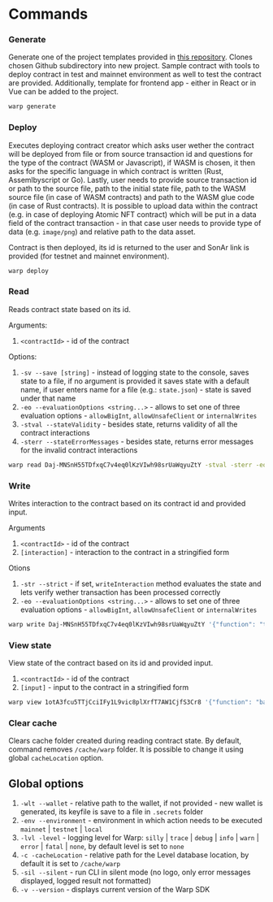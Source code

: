 # Commands

### Generate

Generate one of the project templates provided in [this repository](https://github.com/warp-contracts/templates). Clones chosen Github subdirectory into new project. Sample contract with tools to deploy contract in test and mainnet environment as well to test the contract are provided. Additionally, template for frontend app - either in React or in Vue can be added to the project.

```sh
warp generate
```

### Deploy

Executes deploying contract creator which asks user wether the contract will be deployed from file or from source transaction id and questions for the type of the contract (WASM or Javascript), if WASM is chosen, it then asks for the specific language in which contract is written (Rust, Assemlbyscript or Go). Lastly, user needs to provide source transaction id or path to the source file, path to the initial state file, path to the WASM source file (in case of WASM contracts) and path to the WASM glue code (in case of Rust contracts). It is possible to upload data within the contract (e.g. in case of deploying Atomic NFT contract) which will be put in a data field of the contract transaction - in that case user needs to provide type of data (e.g. `image/png`) and relative path to the data asset.

Contract is then deployed, its id is returned to the user and SonAr link is provided (for testnet and mainnet environment).

```sh
warp deploy
```

### Read

Reads contract state based on its id.

Arguments:

1. `<contractId>` - id of the contract

Options:

1. `-sv --save [string]` - instead of logging state to the console, saves state to a file, if no argument is provided it saves state with a default name, if user enters name for a file (e.g.: `state.json`) - state is saved under that name
2. `-eo --evaluationOptions <string...>` - allows to set one of three evaluation options - `allowBigInt`, `allowUnsafeClient` or `internalWrites`
3. `-stval --stateValidity` - besides state, returns validity of all the contract interactions
4. `-sterr --stateErrorMessages` - besides state, returns error messages for the invalid contract interactions

```sh
warp read Daj-MNSnH55TDfxqC7v4eq0lKzVIwh98srUaWqyuZtY -stval -sterr -eo allowBigInt internal wrrites -sv
```

### Write

Writes interaction to the contract based on its contract id and provided input.

Arguments

1. `<contractId>` - id of the contract
2. `[interaction]` - interaction to the contract in a stringified form

Otions

1. `-str --strict` - if set, `writeInteraction` method evaluates the state and lets verify wether transaction has been processed correctly
2. `-eo --evaluationOptions <string...>` - allows to set one of three evaluation options - `allowBigInt`, `allowUnsafeClient` or `internalWrites`

```sh
warp write Daj-MNSnH55TDfxqC7v4eq0lKzVIwh98srUaWqyuZtY '{"function": "transfer", "to": "aRQwckYG8gmcVNG0EL68dFwHi7gW53FkrHdTdzxFVRI"}' -str -eo allowBigInt
```

### View state

View state of the contract based on its id and provided input.

1. `<contractId>` - id of the contract
2. `[input]` - input to the contract in a stringified form

```sh
warp view 1otA3fcu5TTjCciIFy1L9vic8plXrfT7AW1CjfS3Cr8 '{"function": "balance", "target": "uhE-QeYS8i4pmUtnxQyHD7dzXFNaJ9oMK-IM-QPNY6M"}'
```

### Clear cache

Clears cache folder created during reading contract state. By default, command removes `/cache/warp` folder. It is possible to change it using global `cacheLocation` option.

## Global options

1. `-wlt --wallet` - relative path to the wallet, if not provided - new wallet is generated, its keyfile is save to a file in `.secrets` folder
2. `-env --environment` - environment in which action needs to be executed `mainnet` | `testnet` | `local`
3. `-lvl -level` - logging level for Warp: `silly` | `trace` | `debug` | `info` | `warn` | `error` | `fatal` | `none`, by default level is set to `none`
4. `-c -cacheLocation` - relative path for the Level database location, by default it is set to `/cache/warp`
5. `-sil --silent` - run CLI in silent mode (no logo, only error messages displayed, logged result not formatted)
6. `-v --version` - displays current version of the Warp SDK
